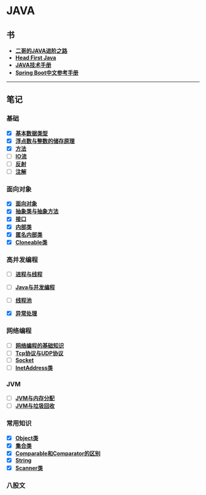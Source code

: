 # JAVA

## 书
-  **[二哥的JAVA进阶之路](./书/二哥的%20Java%20进阶之路亮白版.pdf)**
-  **[Head First Java](./书/Head%20First%20Java%20中文高清版.pdf)**
-  **[JAVA技术手册](./书/[图灵程序设计丛书].Java技术手册.第6版.pdf)**
-  **[Spring Boot中文参考手册](./书/spring-boot-中文参考手册.pdf)**
---
## 笔记

### 基础
- [X] **[基本数据类型](./笔记/基本类型.md)**
- [X] **[浮点数与整数的储存原理](./笔记/怎么储存的数据.md)**
- [X] **[方法](./笔记/方法.md)**
- [ ] **[IO流](./笔记/流.md)**
- [ ] **[反射](./笔记/反射.md)**
- [ ] **[注解](./笔记/注解.md)**

### 面向对象
- [X] **[面向对象](./笔记/面向对象.md)**
- [X] **[抽象类与抽象方法](./笔记/抽象类与抽象方法.md)**
- [X] **[接口](./笔记/接口.md)**
- [X] **[内部类](./笔记/内部类.md)**
- [X] **[匿名内部类](./笔记/匿名内部类.md)**
- [X] **[Cloneable类](./笔记/Cloneable.md)**

### 高并发编程
- [ ] **[进程与线程](./笔记/线程与进程.md)**
- [ ] **[Java与并发编程](./笔记/Java与并发编程.md)**
- [ ] **[线程池](./笔记/线程池.md)**
- [X] **[异常处理](./笔记/异常处理.md)**


### 网络编程
- [ ] **[网络编程的基础知识](./笔记/网络编程的基础知识.md)**
- [ ] **[Tcp协议与UDP协议](./笔记/TCP与UDP.md)**
- [ ] **[Socket](./笔记/Socket.md)**
- [ ] **[InetAddress类](./笔记/InetAddress类.md)**

### JVM
- [ ] **[JVM与内存分配](./笔记/内存结构.md)**
- [ ] **[JVM与垃圾回收]()**
### 常用知识
- [X] **[Object类](./笔记/Object类.md)**
- [X] **[集合类](./笔记/集合类.md)**
- [X] **[Comparable和Comparator的区别](./笔记/comparable和comparator的区别.md)**
- [X] **[String](./笔记/String.md)**
- [X] **[Scanner类](./笔记/Scanner类.md)**

### 八股文
